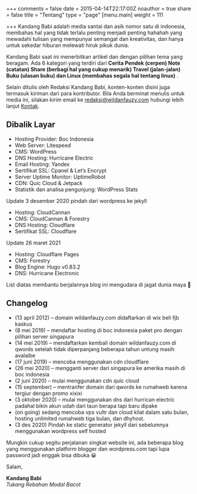 +++
comments = false
date = 2015-04-14T22:17:00Z
noauthor = true
share = false
title = "Tentang"
type = "page"
[menu.main]
weight = 111

+++
Kandang Babi adalah media santai dan asik nomor satu di indonesia, membahas hal yang tidak terlalu penting menjadi penting hahahah yang mewadahi tulisan yang mempunyai semangat dan kreativitas, dan hanya untuk sekedar hiburan melewati hiruk pikuk dunia.

Kandang Babi saat ini menerbitkan artikel dan dengan pilihan tema yang beragam. Ada 6 kategori yang terdiri dari **Cerita Pendek (cerpen) Note (catatan) Share (berbagi hal yang cukup menarik) Travel (jalan-jalan) Buku (ulasan buku) dan Linux (membahas segala hal tentang linux)** .

Selain ditulis oleh Redaksi Kandang Babi, konten-konten disini juga termasuk kiriman dari para kontributor. Bila Anda berminat menulis untuk media ini, silakan kirim email ke [redaksi@wildanfauzy.com](mailto:redaksi@wildanfauzy.com "email redaksi") hubungi lebih lanjut [Kontak](https://wildanfauzy.com/kontak/ "kontak").

## Dibalik Layar

* Hosting Provider: Boc Indonesia
* Web Server: Litespeed
* CMS: WordPress
* DNS Hosting: Hurricane Electric
* Email Hosting: Yandex
* Sertifikat SSL: Cpanel & Let’s Encrypt
* Server Uptime Monitor: UptimeRobot
* CDN: Quic Cloud & Jetpack
* Statistik dan analisa pengunjung: WordPress Stats

Update 3 desember 2020 pindah dari wordpress ke jekyll

* Hosting: CloudCannan
* CMS: CloudCannan & Forestry
* DNS Hosting: Cloudflare
* Sertifikat SSL: Cloudflare

Update 26 maret 2021
* Hosting: Cloudflare Pages 
* CMS: Forestry
* Blog Engine: Hugo v0.83.2
* DNS: Hurricane Electronic 

List diatas membantu berjalannya blog ini mengudara di jagat dunia maya 🙂

## Changelog

* (13 april 2012) – domain wildanfauzy.com didaftarkan di wix beli fjb kaskus
* (8 mei 2019) – mendaftar hosting di boc indonesia paket pro dengan pilihan server singapura
* (14 mei 2019) – mendaftarkan kembali domain wildanfauzy.com di qwords setelah tidak diperpanjang beberapa tahun untung masih avalaibe
* (17 juni 2019) – mencoba menggunakan cdn cloudflare
* (26 mei 2020) – mengganti server dari singapura ke amerika masih di boc indonesia
* (2 juni 2020) – mulai menggunakan cdn quic cloud
* (15 september) – mentranfer domain dari qwords ke rumahweb karena tergiur dengan promo xixixi
* (3 oktober 2020) – mulai menggunakan dns dari hurrican electric padahal bikin akun udah dari taun berapa tapi baru dipake
* (on going) sedang mencoba vps vultr dan cloud kilat dalam satu bulan, hosting unlimited rumahweb tiga bulan, dan dhyhost.
* (3 des 2020) Pindah ke static generator jekyll dari sebelumnya menggunakan wordpress self hosted

Mungkin cukup segitu perjalanan singkat website ini, ada beberapa blog yang menggunakan platform blogger dan wordpress.com tapi lupa password jadi enggak bisa dibuka 😀

Salam,

**Kandang Babi**  
_Tukang Rebahan Modal Bacot_

